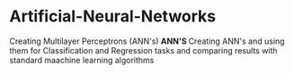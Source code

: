 # Artificial-Neural-Networks
Creating Multilayer Perceptrons (ANN's)
<B> ANN'S </B>
Creating ANN's and using them for Classification and Regression tasks and comparing results with standard maachine learning algorithms
